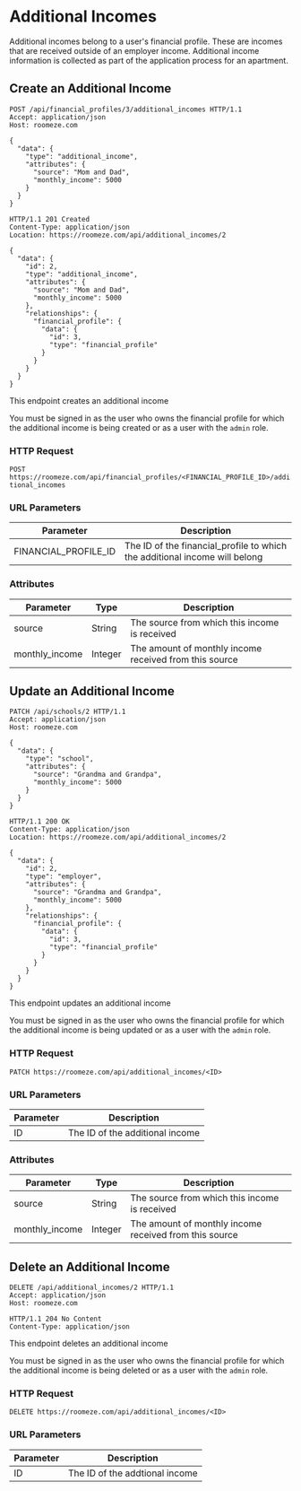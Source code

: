 # Additional Incomes

Additional incomes belong to a user's financial profile. These are incomes that are received outside of an employer income. Additional income information is collected as part of the application process for an apartment.

## Create an Additional Income

```http
POST /api/financial_profiles/3/additional_incomes HTTP/1.1
Accept: application/json
Host: roomeze.com

{
  "data": {
    "type": "additional_income",
    "attributes": {
      "source": "Mom and Dad",
      "monthly_income": 5000
    }
  }
}
```
```http
HTTP/1.1 201 Created
Content-Type: application/json
Location: https://roomeze.com/api/additional_incomes/2

{
  "data": {
    "id": 2,
    "type": "additional_income",
    "attributes": {
      "source": "Mom and Dad",
      "monthly_income": 5000
    },
    "relationships": {
      "financial_profile": {
        "data": {
          "id": 3,
          "type": "financial_profile"
        }
      }
    }
  }
}
```

This endpoint creates an additional income

<aside class="notice">
You must be signed in as the user who owns the financial profile for which the additional income is being created or as a user with the <code>admin</code> role.
</aside>

### HTTP Request

`POST https://roomeze.com/api/financial_profiles/<FINANCIAL_PROFILE_ID>/additional_incomes`

### URL Parameters

Parameter            | Description
-------------------- | -----------
FINANCIAL_PROFILE_ID | The ID of the financial_profile to which the additional income will belong

### Attributes

Parameter      | Type    | Description
-------------- | ------- | -----------
source         | String  | The source from which this income is received
monthly_income | Integer | The amount of monthly income received from this source

## Update an Additional Income

```http
PATCH /api/schools/2 HTTP/1.1
Accept: application/json
Host: roomeze.com

{
  "data": {
    "type": "school",
    "attributes": {
      "source": "Grandma and Grandpa",
      "monthly_income": 5000
    }
  }
}
```
```http
HTTP/1.1 200 OK
Content-Type: application/json
Location: https://roomeze.com/api/additional_incomes/2

{
  "data": {
    "id": 2,
    "type": "employer",
    "attributes": {
      "source": "Grandma and Grandpa",
      "monthly_income": 5000
    },
    "relationships": {
      "financial_profile": {
        "data": {
          "id": 3,
          "type": "financial_profile"
        }
      }
    }
  }
}
```

This endpoint updates an additional income

<aside class="notice">
You must be signed in as the user who owns the financial profile for which the additional income is being updated or as a user with the <code>admin</code> role.
</aside>

### HTTP Request

`PATCH https://roomeze.com/api/additional_incomes/<ID>`

### URL Parameters

Parameter | Description
--------- | -----------
ID        | The ID of the additional income

### Attributes

Parameter      | Type    | Description
-------------- | ------- | -----------
source         | String  | The source from which this income is received
monthly_income | Integer | The amount of monthly income received from this source

## Delete an Additional Income

```http
DELETE /api/additional_incomes/2 HTTP/1.1
Accept: application/json
Host: roomeze.com
```
```http
HTTP/1.1 204 No Content
Content-Type: application/json
```

This endpoint deletes an additional income

<aside class="notice">
You must be signed in as the user who owns the financial profile for which the additional income is being deleted or as a user with the <code>admin</code> role.
</aside>

### HTTP Request

`DELETE https://roomeze.com/api/additional_incomes/<ID>`

### URL Parameters

Parameter | Description
--------- | -----------
ID        | The ID of the addtional income
